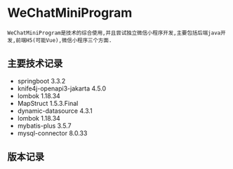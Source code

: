 # WeChatMiniProgram
    WeChatMiniProgram是技术的综合使用,并且尝试独立微信小程序开发,主要包括后端java开发,前端H5(可能Vue),微信小程序三个方面.
## 主要技术记录
- springboot 3.3.2
- knife4j-openapi3-jakarta 4.5.0
- lombok 1.18.34
- MapStruct 1.5.3.Final
- dynamic-datasource 4.3.1
- lombok 1.18.34
- mybatis-plus 3.5.7
- mysql-connector 8.0.33
## 版本记录

